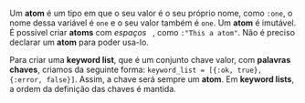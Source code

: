 Um **atom** é um tipo em que o seu valor é o seu próprio nome, como `:one`, o nome dessa variável é `one` e o seu valor também é `one`. Um **atom** é imutável.
É possível criar **atoms** com *espaços* ` `, como `:"This a atom"`.
Não é preciso declarar um **atom** para poder usa-lo.

Para criar uma **keyword list**, que é um conjunto chave valor, com **palavras chaves**, criamos da seguinte forma: `keyword_list = [{:ok, true}, {:error, false}]`. Assim, a chave será sempre um **atom**.
Em **keyword lists**, a ordem da definição das chaves é mantida.